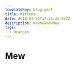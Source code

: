 ```yaml
---
templateKey: blog-post
title: Kittens
date: 2018-04-21T17:36:31.957Z
description: Mewmewmewmew
tags:
  - Oranges
---
```

# Mew
